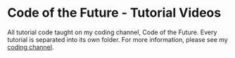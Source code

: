 # Code of the Future - Tutorial Videos 
All tutorial code taught on my coding channel, Code of the Future. Every tutorial is separated into its own folder. For more information, please see my [coding channel](https://www.youtube.com/@CodeoftheFuture). 
